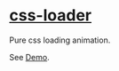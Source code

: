 # [css-loader](http://fareco.github.io/css-loader/)

Pure css loading animation.

See <a href="http://fareco.github.io/css-loader/" target="_blank">Demo</a>.

